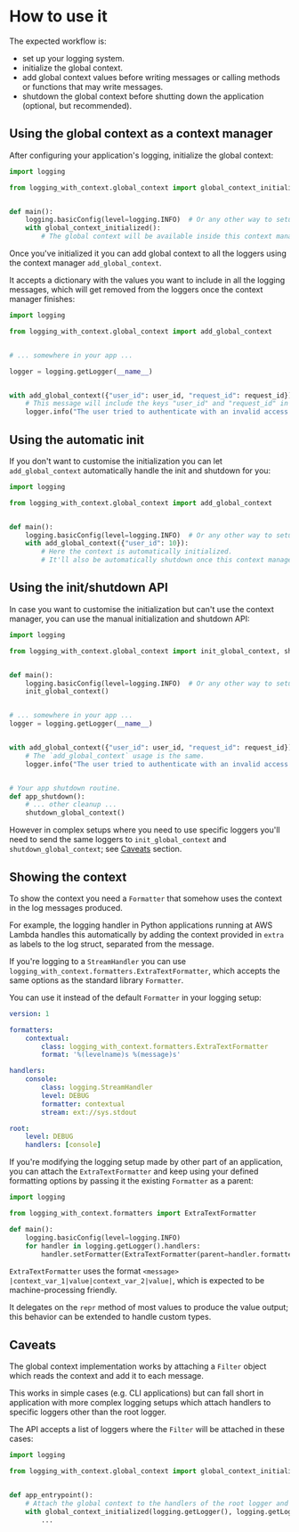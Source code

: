 # How to use it

The expected workflow is:

* set up your logging system.
* initialize the global context.
* add global context values before writing messages or calling methods or functions that may write messages.
* shutdown the global context before shutting down the application (optional, but recommended).


## Using the global context as a context manager

After configuring your application's logging, initialize the global context:

```python
import logging

from logging_with_context.global_context import global_context_initialized


def main():
    logging.basicConfig(level=logging.INFO)  # Or any other way to setup logging.
    with global_context_initialized():
        # The global context will be available inside this context manager.
```

Once you've initialized it you can add global context to all the loggers using the context manager `add_global_context`.

It accepts a dictionary with the values you want to include in all the logging messages, which will get removed from the loggers once the context manager finishes:

```python
import logging

from logging_with_context.global_context import add_global_context


# ... somewhere in your app ...

logger = logging.getLogger(__name__)


with add_global_context({"user_id": user_id, "request_id": request_id}):
    # This message will include the keys "user_id" and "request_id" in its `extra` fields.
    logger.info("The user tried to authenticate with an invalid access token")
```


## Using the automatic init

If you don't want to customise the initialization you can let `add_global_context` automatically handle the init and shutdown for you:

```python
import logging

from logging_with_context.global_context import add_global_context


def main():
    logging.basicConfig(level=logging.INFO)  # Or any other way to setup logging.
    with add_global_context({"user_id": 10}):
        # Here the context is automatically initialized.
        # It'll also be automatically shutdown once this context manager finishes.
```


## Using the init/shutdown API

In case you want to customise the initialization but can't use the context manager, you can use the manual initialization and shutdown API:

```python
import logging

from logging_with_context.global_context import init_global_context, shutdown_global_context


def main():
    logging.basicConfig(level=logging.INFO)  # Or any other way to setup logging.
    init_global_context()


# ... somewhere in your app ...
logger = logging.getLogger(__name__)


with add_global_context({"user_id": user_id, "request_id": request_id}):
    # The `add_global_context` usage is the same.
    logger.info("The user tried to authenticate with an invalid access token")


# Your app shutdown routine.
def app_shutdown():
    # ... other cleanup ...
    shutdown_global_context()
```

However in complex setups where you need to use specific loggers you'll need to send the same loggers to `init_global_context` and `shutdown_global_context`; see [Caveats](#caveats) section.


## Showing the context

To show the context you need a `Formatter` that somehow uses the context in the log messages produced.

For example, the logging handler in Python applications running at AWS Lambda handles this automatically by adding the context provided in `extra` as labels to the log struct, separated from the message.

If you're logging to a `StreamHandler` you can use `logging_with_context.formatters.ExtraTextFormatter`, which accepts the same options as the standard library `Formatter`.

You can use it instead of the default `Formatter` in your logging setup:

```yaml
version: 1

formatters:
    contextual:
        class: logging_with_context.formatters.ExtraTextFormatter
        format: '%(levelname)s %(message)s'

handlers:
    console:
        class: logging.StreamHandler
        level: DEBUG
        formatter: contextual
        stream: ext://sys.stdout

root:
    level: DEBUG
    handlers: [console]
```

If you're modifying the logging setup made by other part of an application, you can attach the `ExtraTextFormatter` and keep using your defined formatting options by passing it the existing `Formatter` as a parent:
```python
import logging

from logging_with_context.formatters import ExtraTextFormatter

def main():
    logging.basicConfig(level=logging.INFO)
    for handler in logging.getLogger().handlers:
        handler.setFormatter(ExtraTextFormatter(parent=handler.formatter))
```

`ExtraTextFormatter` uses the format `<message> |context_var_1|value|context_var_2|value|`, which is expected to be machine-processing friendly.

It delegates on the `repr` method of most values to produce the value output; this behavior can be extended to handle custom types.


## Caveats

The global context implementation works by attaching a `Filter` object which reads the context and add it to each message.

This works in simple cases (e.g. CLI applications) but can fall short in application with more complex logging setups which attach handlers to specific loggers other than the root logger.

The API accepts a list of loggers where the `Filter` will be attached in these cases:

```python
import logging

from logging_with_context.global_context import global_context_initialized


def app_entrypoint():
    # Attach the global context to the handlers of the root logger and the "app" logger.
    with global_context_initialized(logging.getLogger(), logging.getLogger("app")):
        ...
```
